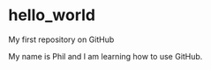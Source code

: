 # hello_world
My first repository on GitHub

My name is Phil and I am learning how to use GitHub.


